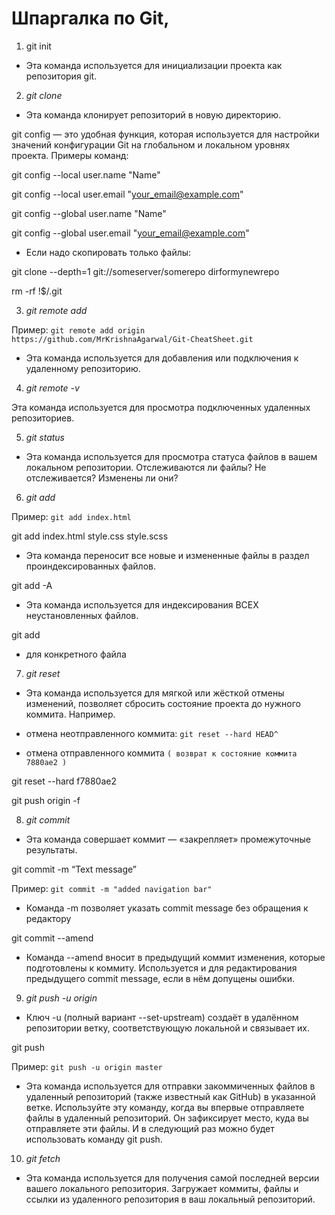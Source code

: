 # Шпаргалка по Git,

1. git init

* Эта команда используется для инициализации проекта как репозитория git.


2. _git clone_

* Эта команда клонирует репозиторий в новую директорию. 

git config — это удобная функция, которая используется для настройки значений конфигурации Git на глобальном и локальном уровнях проекта. Примеры команд:

git config --local user.name "Name"

git config --local user.email "your_email@example.com"

 git config --global user.name "Name"

 git config --global user.email "your_email@example.com"


* Если надо скопировать только файлы:

git clone --depth=1 git://someserver/somerepo dirformynewrepo

rm -rf !$/.git


3. _git remote add_

Пример: `git remote add origin https://github.com/MrKrishnaAgarwal/Git-CheatSheet.git`

* Эта команда используется для добавления или подключения к удаленному репозиторию.


4. _git remote -v_

Эта команда используется для просмотра подключенных удаленных репозиториев.


5. _git status_

* Эта команда используется для просмотра статуса файлов в вашем локальном репозитории. Отслеживаются ли файлы? Не отслеживается? Изменены ли они?


6. _git add_

Пример: `git add index.html`

git add index.html style.css style.scss

* Эта команда переносит все новые и измененные файлы в раздел проиндексированных файлов.

git add -A

* Эта команда используется для индексирования ВСЕХ неустановленных файлов.

git add

* для конкретного файла


7. _git reset_

* Эта команда используется для мягкой или жёсткой отмены изменений, позволяет сбросить состояние проекта до нужного коммита. Например. 

* отмена неотправленного коммита: `git reset --hard HEAD^`

* отмена отправленного коммита `( возврат к состояние коммита 7880ae2 )`

git reset --hard f7880ae2

git push origin -f


8. _git commit_

* Эта команда совершает коммит  — «закрепляет» промежуточные результаты.

git commit -m “Text message”

Пример: `git commit -m "added navigation bar"`

* Команда -m позволяет указать commit message без обращения к редактору

git commit --amend

* Команда --amend вносит в предыдущий коммит изменения, которые подготовлены к коммиту. Используется и для редактирования предыдущего commit message, если в нём допущены ошибки.


9. _git push -u origin_

* Ключ -u (полный вариант --set-upstream) создаёт в удалённом репозитории ветку, соответствующую локальной и связывает их.

git push

Пример: `git push -u origin master`

* Эта команда используется для отправки закоммиченных файлов в удаленный репозиторий (также известный как GitHub) в указанной ветке. Используйте эту команду, когда вы впервые отправляете файлы в удаленный репозиторий. Он зафиксирует место, куда вы отправляете эти файлы. И в следующий раз можно будет использовать команду git push.

10. _git fetch_

* Эта команда используется для получения самой последней версии вашего локального репозитория. Загружает коммиты, файлы и ссылки из удаленного репозитория в ваш локальный репозиторий.